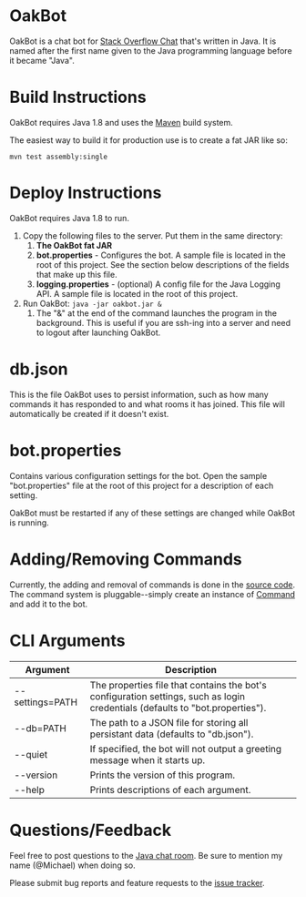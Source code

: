 # OakBot

OakBot is a chat bot for [Stack Overflow Chat](http://chat.stackoverflow.com) that's written in Java.  It is named after the first name given to the Java programming language before it became "Java".

# Build Instructions

OakBot requires Java 1.8 and uses the [Maven](http://maven.apache.org) build system.

The easiest way to build it for production use is to create a fat JAR like so:

`mvn test assembly:single`

# Deploy Instructions

OakBot requires Java 1.8 to run.

1. Copy the following files to the server.  Put them in the same directory:
   1. **The OakBot fat JAR**
   1. **bot.properties** - Configures the bot.  A sample file is located in the root of this project.  See the section below descriptions of the fields that make up this file.
   1. **logging.properties** - (optional) A config file for the Java Logging API.  A sample file is located in the root of this project.
1. Run OakBot: `java -jar oakbot.jar &`  
   1. The "&" at the end of the command launches the program in the background.  This is useful if you are ssh-ing into a server and need to logout after launching OakBot.

# db.json

This is the file OakBot uses to persist information, such as how many commands it has responded to and what rooms it has joined. This file will automatically be created if it doesn't exist.

# bot.properties

Contains various configuration settings for the bot. Open the sample "bot.properties" file at the root of this project for a description of each setting.

OakBot must be restarted if any of these settings are changed while OakBot is running.

# Adding/Removing Commands

Currently, the adding and removal of commands is done in the [source code](https://github.com/JavaChat/OakBot/blob/master/src/main/java/oakbot/Main.java).  The command system is pluggable--simply create an instance of [Command](https://github.com/JavaChat/OakBot/blob/master/src/main/java/oakbot/command/Command.java) and add it to the bot.

# CLI Arguments

Argument | Description
-------- | -----------
--settings=PATH | The properties file that contains the bot's configuration settings, such as login credentials (defaults to "bot.properties").
--db=PATH | The path to a JSON file for storing all persistant data (defaults to "db.json").
--quiet | If specified, the bot will not output a greeting message when it starts up.
--version | Prints the version of this program.
--help | Prints descriptions of each argument.

# Questions/Feedback

Feel free to post questions to the [Java chat room](http://chat.stackoverflow.com/rooms/139).  Be sure to mention my name (@Michael) when doing so.

Please submit bug reports and feature requests to the [issue tracker](https://github.com/mangstadt/OakBot/issues).
